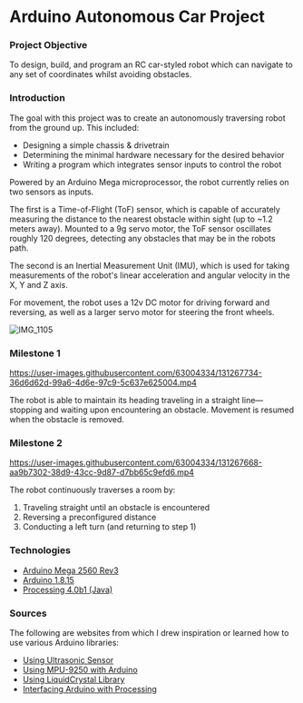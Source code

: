 # Arduino Autonomous Car Project

### Project Objective

To design, build, and program an RC car-styled robot which can navigate to any set of coordinates whilst avoiding obstacles.

### Introduction

The goal with this project was to create an autonomously traversing robot from the ground up. This included:
  - Designing a simple chassis & drivetrain
  - Determining the minimal hardware necessary for the desired behavior
  - Writing a program which integrates sensor inputs to control the robot

Powered by an Arduino Mega microprocessor, the robot currently relies on two sensors as inputs. 

The first is a Time-of-Flight (ToF) sensor, which is capable of accurately measuring the distance to the nearest obstacle 
within sight (up to ~1.2 meters away). Mounted to a 9g servo motor, the ToF sensor oscillates roughly 120 degrees, detecting 
any obstacles that may be in the robots path.

The second is an Inertial Measurement Unit (IMU), which is used for taking measurements of the robot's linear acceleration
and angular velocity in the X, Y and Z axis.

For movement, the robot uses a 12v DC motor for driving forward and reversing, as well as a larger servo motor for steering
the front wheels.

![IMG_1105](https://user-images.githubusercontent.com/63004334/131267756-cafef62c-75af-483a-8575-36398ed931fd.JPG)

### Milestone 1

https://user-images.githubusercontent.com/63004334/131267734-36d6d62d-99a6-4d6e-97c9-5c637e625004.mp4

The robot is able to maintain its heading traveling in a straight line—stopping and waiting upon encountering an obstacle. 
Movement is resumed when the obstacle is removed.

### Milestone 2

https://user-images.githubusercontent.com/63004334/131267668-aa9b7302-38d9-43cc-9d87-d7bb65c9efd6.mp4

The robot continuously traverses a room by:
  1. Traveling straight until an obstacle is encountered
  2. Reversing a preconfigured distance
  3. Conducting a left turn (and returning to step 1)

### Technologies
  - [Arduino Mega 2560 Rev3](https://store.arduino.cc/products/arduino-mega-2560-rev3)
  - [Arduino 1.8.15](https://www.arduino.cc/en/software)
  - [Processing 4.0b1 (Java)](https://processing.org/download)

### Sources

The following are websites from which I drew inspiration or learned how to use various Arduino libraries:

  - [Using Ultrasonic Sensor](https://www.tutorialspoint.com/arduino/arduino_ultrasonic_sensor)
  - [Using MPU-9250 with Arduino](https://robojax.com/learn/arduino/?vid=robojax-MPU9250)
  - [Using LiquidCrystal Library](https://www.makerguides.com/character-lcd-arduino-tutorial/)
  - [Interfacing Arduino with Processing](https://learn.sparkfun.com/tutorials/connecting-arduino-to-processing/all)

